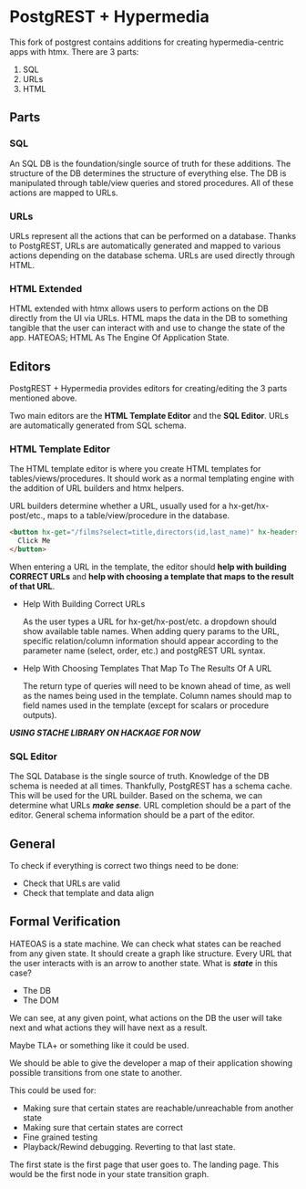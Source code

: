 # PostgREST + Hypermedia

This fork of postgrest contains additions for creating hypermedia-centric apps with htmx. There are 3 parts:

1. SQL
2. URLs
3. HTML

## Parts

### SQL

An SQL DB is the foundation/single source of truth for these additions. The structure of the DB determines the structure of everything else.
The DB is manipulated through table/view queries and stored procedures. All of these actions are mapped to URLs.

### URLs

URLs represent all the actions that can be performed on a database. Thanks to PostgREST, URLs are automatically generated and mapped
to various actions depending on the database schema. URLs are used directly through HTML.
 
### HTML Extended

HTML extended with htmx allows users to perform actions on the DB directly from the UI via URLs. HTML maps the data in the DB to something tangible
that the user can interact with and use to change the state of the app. HATEOAS; HTML As The Engine Of Application State.

## Editors

PostgREST + Hypermedia provides editors for creating/editing the 3 parts mentioned above.

Two main editors are the **HTML Template Editor** and the **SQL Editor**. URLs are automatically generated from SQL schema.

### HTML Template Editor

The HTML template editor is where you create HTML templates for tables/views/procedures.
It should work as a normal templating engine with the addition of URL builders and htmx helpers.

URL builders determine whether a URL, usually used for a hx-get/hx-post/etc., maps to a table/view/procedure in the database.

```html
<button hx-get="/films?select=title,directors(id,last_name)" hx-headers='{"Accept":"text/html;template=filmsWithDirectorInfo"}'>
  Click Me
</button>
```

When entering a URL in the template, the editor should **help with building CORRECT URLs**
and **help with choosing a template that maps to the result of that URL**.

- Help With Building Correct URLs
  
  As the user types a URL for hx-get/hx-post/etc. a dropdown should show available table names.
  When adding query params to the URL, specific relation/column information should appear according
  to the parameter name (select, order, etc.) and postgREST URL syntax.
  
- Help With Choosing Templates That Map To The Results Of A URL
  
  The return type of queries will need to be known ahead of time, as well as the names being used in the template.
  Column names should map to field names used in the template (except for scalars or procedure outputs).
  
***USING STACHE LIBRARY ON HACKAGE FOR NOW***

### SQL Editor

The SQL Database is the single source of truth. Knowledge of the DB schema is needed at all times. Thankfully, PostgREST has a schema cache.
This will be used for the URL builder. Based on the schema, we can determine what URLs ***make sense***. URL completion should be a part of the editor.
General schema information should be a part of the editor.

## General

To check if everything is correct two things need to be done:

- Check that URLs are valid
- Check that template and data align

## Formal Verification

HATEOAS is a state machine. We can check what states can be reached from any given state. It should create a graph like structure.
Every URL that the user interacts with is an arrow to another state. What is ***state*** in this case?

- The DB
- The DOM

We can see, at any given point, what actions on the DB the user will take next and what actions they will have next as a result.

Maybe TLA+ or something like it could be used.

We should be able to give the developer a map of their application showing possible transitions from one state to another.

This could be used for:

- Making sure that certain states are reachable/unreachable from another state
- Making sure that certain states are correct
- Fine grained testing
- Playback/Rewind debugging. Reverting to that last state.

The first state is the first page that user goes to. The landing page. This would be the first node in your state transition graph.
